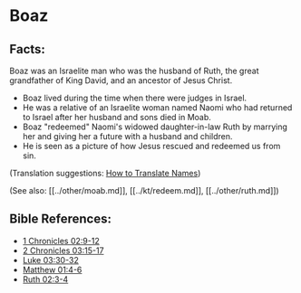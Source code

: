 # Boaz #

## Facts: ##

Boaz was an Israelite man who was the husband of Ruth, the great grandfather of King David, and an ancestor of Jesus Christ.

 * Boaz lived during the time when there were judges in Israel.
 * He was a relative of an Israelite woman named Naomi who had returned to Israel after her husband and sons died in Moab.
 * Boaz "redeemed" Naomi's widowed daughter-in-law Ruth by marrying her and giving her a future with a husband and children.
 * He is seen as a picture of how Jesus rescued and redeemed us from sin.

(Translation suggestions: [How to Translate Names](en/ta-vol1/translate/man/translate-names))

(See also: [[../other/moab.md]], [[../kt/redeem.md]], [[../other/ruth.md]])

## Bible References: ##

* [1 Chronicles 02:9-12](en/tn/1ch/help/02/09)
* [2 Chronicles 03:15-17](en/tn/2ch/help/03/15)
* [Luke 03:30-32](en/tn/luk/help/03/30)
* [Matthew 01:4-6](en/tn/mat/help/01/04)
* [Ruth 02:3-4](en/tn/rut/help/02/03)